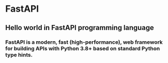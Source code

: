 # FastAPI
## Hello world in FastAPI programming language

### FastAPI is a modern, fast (high-performance), web framework for building APIs with Python 3.8+ based on standard Python type hints.